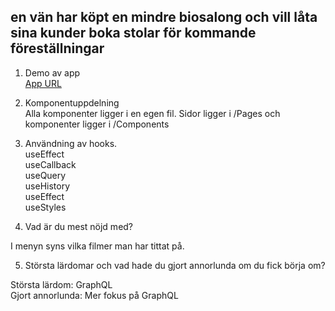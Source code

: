 <!-- @format -->

## en vän har köpt en mindre biosalong och vill låta sina kunder boka stolar för kommande föreställningar

1. Demo av app<br/>
   [App URL](https://a172cedcae47474b615c54d510a5d8.herokuapp.com/)

2. Komponentuppdelning<br/>
   Alla komponenter ligger i en egen fil. Sidor ligger i /Pages och komponenter ligger i /Components

3. Användning av hooks.
   <br/>
   useEffect<br/>
   useCallback<br/>
   useQuery<br/>
   useHistory<br/>
   useEffect<br/>
   useStyles<br/>

4. Vad är du mest nöjd med?<br/>

I menyn syns vilka filmer man har tittat på.

5. Största lärdomar och vad hade du gjort annorlunda om du fick börja om?<br/>

Största lärdom: GraphQL <br/>
Gjort annorlunda: Mer fokus på GraphQL<br/>

<!--
generate cert, key

```bash
openssl req -newkey rsa:2048 -new -nodes -x509 -days 3650 -keyout key.pem -out cert.pem
```
-->
